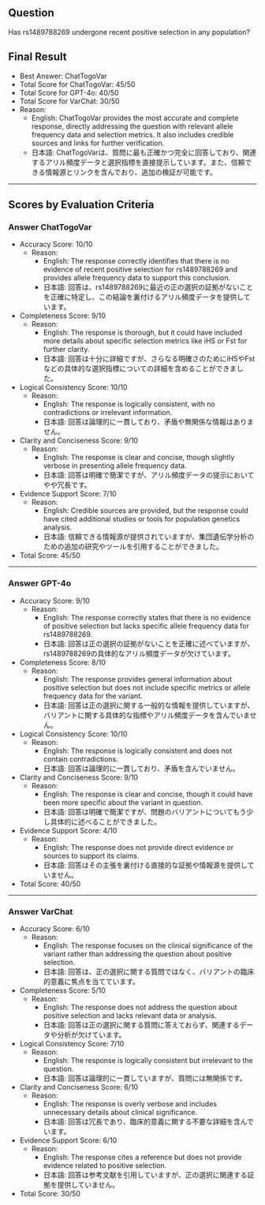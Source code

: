 ## Question

Has rs1489788269 undergone recent positive selection in any population?

## Final Result

- Best Answer: ChatTogoVar
- Total Score for ChatTogoVar: 45/50
- Total Score for GPT-4o: 40/50
- Total Score for VarChat: 30/50
- Reason:
  - English: ChatTogoVar provides the most accurate and complete response, directly addressing the question with relevant allele frequency data and selection metrics. It also includes credible sources and links for further verification.
  - 日本語: ChatTogoVarは、質問に最も正確かつ完全に回答しており、関連するアリル頻度データと選択指標を直接提示しています。また、信頼できる情報源とリンクを含んでおり、追加の検証が可能です。

---

## Scores by Evaluation Criteria

### Answer ChatTogoVar
- Accuracy Score: 10/10
  - Reason: 
    - English: The response correctly identifies that there is no evidence of recent positive selection for rs1489788269 and provides allele frequency data to support this conclusion.
    - 日本語: 回答は、rs1489788269に最近の正の選択の証拠がないことを正確に特定し、この結論を裏付けるアリル頻度データを提供しています。
- Completeness Score: 9/10
  - Reason: 
    - English: The response is thorough, but it could have included more details about specific selection metrics like iHS or Fst for further clarity.
    - 日本語: 回答は十分に詳細ですが、さらなる明確さのためにiHSやFstなどの具体的な選択指標についての詳細を含めることができました。
- Logical Consistency Score: 10/10
  - Reason: 
    - English: The response is logically consistent, with no contradictions or irrelevant information.
    - 日本語: 回答は論理的に一貫しており、矛盾や無関係な情報はありません。
- Clarity and Conciseness Score: 9/10
  - Reason: 
    - English: The response is clear and concise, though slightly verbose in presenting allele frequency data.
    - 日本語: 回答は明確で簡潔ですが、アリル頻度データの提示においてやや冗長です。
- Evidence Support Score: 7/10
  - Reason: 
    - English: Credible sources are provided, but the response could have cited additional studies or tools for population genetics analysis.
    - 日本語: 信頼できる情報源が提供されていますが、集団遺伝学分析のための追加の研究やツールを引用することができました。
- Total Score: 45/50

---

### Answer GPT-4o
- Accuracy Score: 9/10
  - Reason: 
    - English: The response correctly states that there is no evidence of positive selection but lacks specific allele frequency data for rs1489788269.
    - 日本語: 回答は正の選択の証拠がないことを正確に述べていますが、rs1489788269の具体的なアリル頻度データが欠けています。
- Completeness Score: 8/10
  - Reason: 
    - English: The response provides general information about positive selection but does not include specific metrics or allele frequency data for the variant.
    - 日本語: 回答は正の選択に関する一般的な情報を提供していますが、バリアントに関する具体的な指標やアリル頻度データを含んでいません。
- Logical Consistency Score: 10/10
  - Reason: 
    - English: The response is logically consistent and does not contain contradictions.
    - 日本語: 回答は論理的に一貫しており、矛盾を含んでいません。
- Clarity and Conciseness Score: 9/10
  - Reason: 
    - English: The response is clear and concise, though it could have been more specific about the variant in question.
    - 日本語: 回答は明確で簡潔ですが、問題のバリアントについてもう少し具体的に述べることができました。
- Evidence Support Score: 4/10
  - Reason: 
    - English: The response does not provide direct evidence or sources to support its claims.
    - 日本語: 回答はその主張を裏付ける直接的な証拠や情報源を提供していません。
- Total Score: 40/50

---

### Answer VarChat
- Accuracy Score: 6/10
  - Reason: 
    - English: The response focuses on the clinical significance of the variant rather than addressing the question about positive selection.
    - 日本語: 回答は、正の選択に関する質問ではなく、バリアントの臨床的意義に焦点を当てています。
- Completeness Score: 5/10
  - Reason: 
    - English: The response does not address the question about positive selection and lacks relevant data or analysis.
    - 日本語: 回答は正の選択に関する質問に答えておらず、関連するデータや分析が欠けています。
- Logical Consistency Score: 7/10
  - Reason: 
    - English: The response is logically consistent but irrelevant to the question.
    - 日本語: 回答は論理的に一貫していますが、質問には無関係です。
- Clarity and Conciseness Score: 6/10
  - Reason: 
    - English: The response is overly verbose and includes unnecessary details about clinical significance.
    - 日本語: 回答は冗長であり、臨床的意義に関する不要な詳細を含んでいます。
- Evidence Support Score: 6/10
  - Reason: 
    - English: The response cites a reference but does not provide evidence related to positive selection.
    - 日本語: 回答は参考文献を引用していますが、正の選択に関連する証拠を提供していません。
- Total Score: 30/50